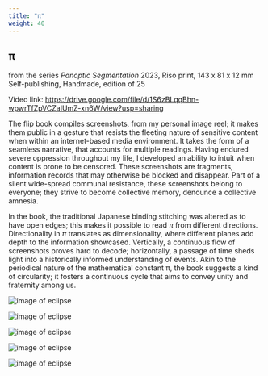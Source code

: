 ```yaml
---
title: "π"
weight: 40
---
```


## π
from the series *Panoptic Segmentation* 
2023, Riso print, 143 x 81 x 12 mm  
Self-publishing, Handmade, edition of 25 

Video link: https://drive.google.com/file/d/1S6zBLqqBhn-wpwrTfZpVCZaIUmZ-xn6W/view?usp=sharing 

The flip book compiles screenshots, from my personal image reel; it makes them public in a gesture that resists the fleeting nature of sensitive content when within an internet-based media environment. It takes the form of a seamless narrative, that accounts for multiple readings. Having endured severe oppression throughout my life, I developed an ability to intuit when content is prone to be censored. These screenshots are fragments, information records that may otherwise be blocked and disappear. Part of a silent wide-spread communal resistance, these screenshots belong to everyone; they strive to become collective memory, denounce a collective amnesia.

In the book, the traditional Japanese binding stitching was altered as to have open edges; this makes it possible to read *π* from different directions. Directionality in *π* translates as dimensionality, where different planes add depth to the information showcased. Vertically, a continuous flow of screenshots proves hard to decode; horizontally, a passage of time sheds light into a historically informed understanding of events. Akin to the periodical nature of the mathematical constant π, the book suggests a kind of circularity; it fosters a continuous cycle that aims to convey unity and fraternity among us.


![image of eclipse](/images/QWERTY/R/flipbook.jpg)  

![image of eclipse](/images/QWERTY/R/flipbook-2.jpg)  

![image of eclipse](/images/QWERTY/R/flipbook-3.jpg)  

![image of eclipse](/images/QWERTY/R/flipbook-4.jpg)  

![image of eclipse](/images/QWERTY/R/flipbook-5.jpg)  